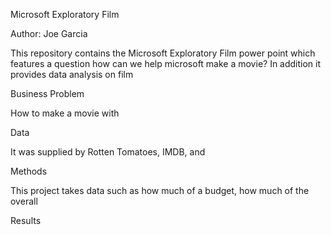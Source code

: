 Microsoft Exploratory Film

Author: Joe Garcia 

This repository contains the Microsoft Exploratory Film power point which features a question how can we help microsoft make a movie? In addition it provides data analysis on film 

Business Problem

How to make a movie with

Data

It was supplied by Rotten Tomatoes, IMDB, and 

Methods

This project takes data such as how much of a budget, how much of the overall 


Results


